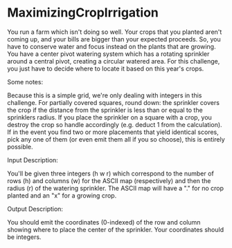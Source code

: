 # MaximizingCropIrrigation
You run a farm which isn't doing so well. Your crops that you planted aren't coming up, and your bills are bigger than your expected proceeds. So, you have to conserve water and focus instead on the plants that are growing. You have a center pivot watering system which has a rotating sprinkler around a central pivot, creating a circular watered area. For this challenge, you just have to decide where to locate it based on this year's crops.

Some notes:

Because this is a simple grid, we're only dealing with integers in this challenge.
For partially covered squares, round down: the sprinkler covers the crop if the distance from the sprinkler is less than or equal to the sprinklers radius.
If you place the sprinkler on a square with a crop, you destroy the crop so handle accordingly (e.g. deduct 1 from the calculation).
If in the event you find two or more placements that yield identical scores, pick any one of them (or even emit them all if you so choose), this is entirely possible.

Input Description:

You'll be given three integers (h w r) which correspond to the number of rows (h) and columns (w) for the ASCII map (respectively) and then the radius (r) of the watering sprinkler. The ASCII map will have a "." for no crop planted and an "x" for a growing crop.

Output Description:

You should emit the coordinates (0-indexed) of the row and column showing where to place the center of the sprinkler. Your coordinates should be integers.
